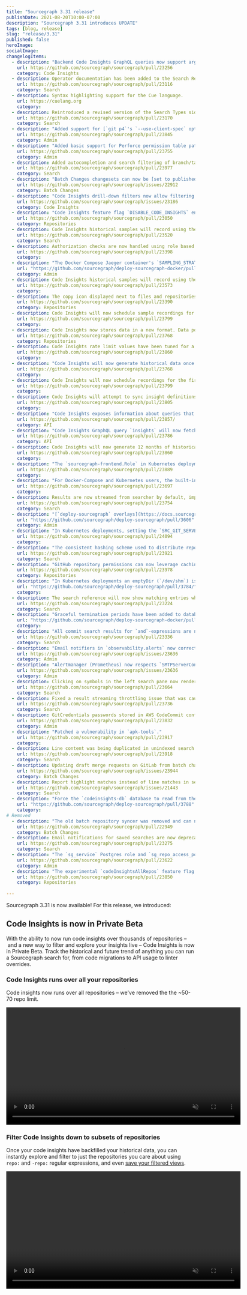 ```yaml
---
title: "Sourcegraph 3.31 release"
publishDate: 2021-08-20T10:00-07:00
description: "Sourcegraph 3.31 introduces UPDATE"
tags: [blog, release]
slug: "release/3.31"
published: false
heroImage: 
socialImage: 
changelogItems:
  - description: "Backend Code Insights GraphQL queries now support arguments `includeRepoRegex` and `excludeRepoRegex` to filter on repository names."
    url: https://github.com/sourcegraph/sourcegraph/pull/23256
    category: Code Insights
  - description: Operator documentation has been added to the Search Reference sidebar section.
    url: https://github.com/sourcegraph/sourcegraph/pull/23116
    category: Search
  - description: Syntax highlighting support for the Cue language.
    url: https://cuelang.org
    category: 
  - description: Reintroduced a revised version of the Search Types sidebar section.
    url: https://github.com/sourcegraph/sourcegraph/pull/23170
    category: Search
  - description: "Added support for [`git p4`'s `--use-client-spec` option](https://git-scm.com/docs/git-p4#Documentation/git-p4.txt---use-client-spec) can now be enabled by configuring the `p4.client` field in the Perforce integration."
    url: https://github.com/sourcegraph/sourcegraph/pull/23845
    category: Admin
  - description: "Added basic support for Perforce permission table path wildcards in the Perforce integration."
    url: https://github.com/sourcegraph/sourcegraph/pull/23755
    category: Admin
  - description: Added autocompletion and search filtering of branch/tag/commit revisions to the repository compare page.
    url: https://github.com/sourcegraph/sourcegraph/pull/23977
    category: Search
  - description: "Batch Changes changesets can now be [set to published when previewing new or updated batch changes](https://docs.sourcegraph.com/batch_changes/how-tos/publishing_changesets#within-the-ui)."
    url: https://github.com/sourcegraph/sourcegraph/issues/22912
    category: Batch Changes
  - description: "Code Insights drill-down filters now allow filtering insights data on the dashboard page using repo: filters."
    url: https://github.com/sourcegraph/sourcegraph/issues/23186
    category: Code Insights
  - description: "Code Insights feature flag `DISABLE_CODE_INSIGHTS` environment variable has moved from the `repo-updater` service to the `worker` service. Any users of this flag will need to update their `worker` service configuration to continue using it."
    url: https://github.com/sourcegraph/sourcegraph/pull/23050
    category: Repositories
  - description: Code Insights historical samples will record using the timestamp of the commit that was searched.
    url: https://github.com/sourcegraph/sourcegraph/pull/23520
    category: Search
  - description: Authorization checks are now handled using role based permissions instead of manually altering SQL statements. 23398
    url: https://github.com/sourcegraph/sourcegraph/pull/23398
    category: 
  - description: "The Docker Compose Jaeger container's `SAMPLING_STRATEGIES_FILE` now has a default value. If you are currently using a custom sampling strategies configuration, you may need to make sure your configuration is not overridden by the change when upgrading."
    url: "https://github.com/sourcegraph/deploy-sourcegraph-docker/pull/489"
    category: Admin
  - description: Code Insights historical samples will record using the most recent commit to the start of the frame instead of the middle of the frame.
    url: https://github.com/sourcegraph/sourcegraph/pull/23573
    category: 
  - description: The copy icon displayed next to files and repositories will now copy the file or repository path. Previously, this action copied the URL to clipboard.
    url: https://github.com/sourcegraph/sourcegraph/pull/23390
    category: Repositories
  - description: Code Insights will now schedule sample recordings for the first of the next month after creation or a previous recording.
    url: https://github.com/sourcegraph/sourcegraph/pull/23799
    category: 
  - description: Code Insights now stores data in a new format. Data points will store complete vectors for all repositories even if the underlying Sourcegraph queries were compressed.
    url: https://github.com/sourcegraph/sourcegraph/pull/23768
    category: Repositories
  - description: Code Insights rate limit values have been tuned for a more reasonable performance.
    url: https://github.com/sourcegraph/sourcegraph/pull/23860
    category: 
  - description: "Code Insights will now generate historical data once per month on the first of the month, up to the configured `insights.historical.frames` number of frames."
    url: https://github.com/sourcegraph/sourcegraph/pull/23768
    category: 
  - description: Code Insights will now schedule recordings for the first of the next calendar month after an insight is created or recorded.
    url: https://github.com/sourcegraph/sourcegraph/pull/23799
    category: 
  - description: Code Insights will attempt to sync insight definitions from settings to the database once every 10 minutes. 23805
    url: https://github.com/sourcegraph/sourcegraph/pull/23805
    category: 
  - description: "Code Insights exposes information about queries that are flagged `dirty` through the `insights` GraphQL query."
    url: https://github.com/sourcegraph/sourcegraph/pull/23857/
    category: API
  - description: "Code Insights GraphQL query `insights` will now fetch 12 months of data instead of 6 if a specific time range is not provided."
    url: https://github.com/sourcegraph/sourcegraph/pull/23786
    category: API
  - description: Code Insights will now generate 12 months of historical data during a backfill instead of 6.
    url: https://github.com/sourcegraph/sourcegraph/pull/23860
    category: 
  - description: "The `sourcegraph-frontend.Role` in Kubernetes deployments was updated to permit statefulsets access in the Kubernetes API. This is needed to better support stable service discovery for stateful sets during deployments, which isn't currently possible by using service endpoints. [#3670](https://github.com/sourcegraph/deploy-sourcegraph/pull/3670)"
    url: https://github.com/sourcegraph/sourcegraph/pull/23889
    category: 
  - description: "For Docker-Compose and Kubernetes users, the built-in main Postgres and codeintel databases have switched to an alpine Docker image. This requires re-indexing the entire database. This process can take up to a few hours on systems with large datasets."
    url: https://github.com/sourcegraph/sourcegraph/pull/23697
    category: 
  - description: Results are now streamed from searcher by default, improving memory usage and latency for large, unindexed searches.
    url: https://github.com/sourcegraph/sourcegraph/pull/23754
    category: Search
  - description: "[`deploy-sourcegraph` overlays](https://docs.sourcegraph.com/admin/install/kubernetes/configure#overlays) now use `resources:` instead of the [deprecated `bases:` field](https://kubectl.docs.kubernetes.io/references/kustomize/kustomization/bases/) for referencing Kustomize bases."
    url: "https://github.com/sourcegraph/deploy-sourcegraph/pull/3606"
    category: Admin
  - description: "In Kubernetes deployments, setting the `SRC_GIT_SERVERS` environment variable explicitly is no longer needed. Addresses of the gitserver pods will be discovered automatically and in the same numerical order as with the static list. Unset the env var in your `frontend.Deployment.yaml` to make use of this feature."
    url: https://github.com/sourcegraph/sourcegraph/pull/24094
    category: 
  - description: "The consistent hashing scheme used to distribute repositories across indexed-search replicas has changed to improve distribution and reduce load discrepancies. In the next upgrade, indexed-search pods will re-index the majority of repositories since the repo to replica assignments will change. This can take a few hours in large instances, but searches should succeed during that time since a replica will only delete a repo once it has been indexed in the new replica that owns it. You can monitor this process in the Zoekt Index Server Grafana dashboard - the \"assigned\" repos in \"Total number of repos\" will spike and then reduce until it becomes the same as \"indexed\". As a fail-safe, the old consistent hashing scheme can be enabled by setting the `SRC_ENDPOINTS_CONSISTENT_HASH` env var to `consistent(crc32ieee)` in the `sourcegraph-frontend` deployment."
    url: https://github.com/sourcegraph/sourcegraph/pull/23921
    category: Search
  - description: "GitHub repository permissions can now leverage caching of team and organization permissions for user permissions syncing. This experimental caching behaviour can be enabled via the `authorization.groupsCacheTTL` field in the code host config. This can significantly reduce the amount of time it takes to perform a full permissions sync due to reduced instances of being rate limited by the code host for very large deployments. [Learn more](https://docs.sourcegraph.com/admin/repo/permissions#teams-and-organizations-permissions-caching)."
    url: https://github.com/sourcegraph/sourcegraph/pull/23978
    category: Repositories
  - description: "In Kubernetes deployments an emptyDir (`/dev/shm`) is now mounted in the `pgsql` deployment to allow Postgres to access more than 64KB shared memory. This value should be configured to match the `shared_buffers` value in your Postgres configuration. deploy-sourcegraph#3784"
    url: "https://github.com/sourcegraph/deploy-sourcegraph/pull/3784/"
    category: 
  - description: The search reference will now show matching entries when using the filter input.
    url: https://github.com/sourcegraph/sourcegraph/pull/23224
    category: Search
  - description: "Graceful termination periods have been added to database deployments. [#3358](https://github.com/sourcegraph/deploy-sourcegraph/pull/3358) \u0026"
    url: "https://github.com/sourcegraph/deploy-sourcegraph-docker/pull/477"
    category: 
  - description: "All commit search results for `and`-expressions are now highlighted."
    url: https://github.com/sourcegraph/sourcegraph/pull/23336
    category: Search
  - description: "Email notifiers in `observability.alerts` now correctly respect the `email.smtp.noVerifyTLS` site configuration field."
    url: https://github.com/sourcegraph/sourcegraph/issues/23636
    category: Admin
  - description: "Alertmanager (Prometheus) now respects `SMTPServerConfig.noVerifyTLS` field."
    url: https://github.com/sourcegraph/sourcegraph/issues/23636
    category: Admin
  - description: Clicking on symbols in the left search pane now renders hover tooltips for indexed repositories.
    url: https://github.com/sourcegraph/sourcegraph/pull/23664
    category: Search
  - description: Fixed a result streaming throttling issue that was causing significantly increased latency for some searches.
    url: https://github.com/sourcegraph/sourcegraph/pull/23736
    category: Search
  - description: GitCredentials passwords stored in AWS CodeCommit configuration is now redacted.
    url: https://github.com/sourcegraph/sourcegraph/pull/23832
    category: Admin
  - description: "Patched a vulnerability in `apk-tools`."
    url: https://github.com/sourcegraph/sourcegraph/pull/23917
    category: 
  - description: Line content was being duplicated in unindexed search payloads, causing memory instability for some dense search queries.
    url: https://github.com/sourcegraph/sourcegraph/pull/23918
    category: Search
  - description: Updating draft merge requests on GitLab from batch changes no longer removes the draft status.
    url: https://github.com/sourcegraph/sourcegraph/issues/23944
    category: Batch Changes
  - description: Report highlight matches instead of line matches in search results.
    url: https://github.com/sourcegraph/sourcegraph/issues/21443
    category: Search
  - description: "Force the `codeinsights-db` database to read from the `configMap` configuration file by explicitly setting the `POSTGRESQL_CONF_DIR` environment variable to the `configMap` mount path. deploy-sourcegraph#3788"
    url: "https://github.com/sourcegraph/deploy-sourcegraph/pull/3788"
    category: 
# Removed
  - description: "The old batch repository syncer was removed and can no longer be activated by setting `ENABLE_STREAMING_REPOS_SYNCER=false`."
    url: https://github.com/sourcegraph/sourcegraph/pull/22949
    category: Batch Changes
  - description: Email notifications for saved searches are now deprecated in favor of Code Monitoring. Email notifications can no longer be enabled for saved searches. Saved searches that already have notifications enabled will continue to work, but there is now a button users can click to migrate to code monitors. Notifications for saved searches will be removed entirely in the future.
    url: https://github.com/sourcegraph/sourcegraph/pull/23275
    category: Search
  - description: "The `sg_service` Postgres role and `sg_repo_access_policy` policy on the `repo` table have been removed due to performance concerns."
    url: https://github.com/sourcegraph/sourcegraph/pull/23622
    category: Admin
  - description: "The experimental `codeInsightsAllRepos` feature flag has been removed."
    url: https://github.com/sourcegraph/sourcegraph/pull/23850
    category: Repositories
  
---
```


Sourcegraph 3.31 is now available! For this release, we introduced:

## Code Insights is now in Private Beta

With the ability to now run code insights over thousands of repositories – and a new way to filter and explore your insights live – Code Insights is now in Private Beta. Track the historical and future trend of anything you can run a Sourcegraph search for, from code migrations to API usage to linter overrides. 

### Code Insights runs over all your repositories

Code insights now runs over all repositories – we've removed the the ~50-70 repo limit.

<div style="text-align:center"><video autoplay loop muted playsinline style="width:625px">
  <source src="https://sourcegraphstatic.com/blog/3.31/insight_all_repos.mp4" type="video/mp4">
</video></div>

### Filter Code Insights down to subsets of repositories 

Once your code insights have backfilled your historical data, you can instantly explore and filter to just the repositories you care about using `repo:` and `-repo:` regular expressions, and even [save your filtered views](https://docs.sourcegraph.com/code_insights/explanations/code_insights_filters#filter-persistance-and-sharing). 

<div style="text-align:center"><video autoplay loop muted playsinline style="width:625px">
  <source src="https://sourcegraphstatic.com/blog/3.31/filter_code_insights.mp4" type="video/mp4">
</video></div>